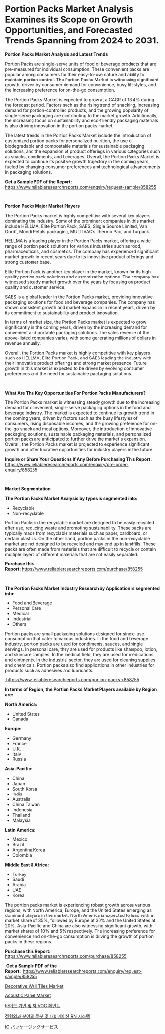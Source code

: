 <p><h1>Portion Packs Market Analysis Examines its Scope on Growth Opportunities, and Forecasted Trends Spanning from 2024 to 2031.</h1></p><p><strong>Portion Packs Market Analysis and Latest Trends</strong></p>
<p><p>Portion Packs are single-serve units of food or beverage products that are pre-measured for individual consumption. These convenient packs are popular among consumers for their easy-to-use nature and ability to maintain portion control. The Portion Packs Market is witnessing significant growth, driven by consumer demand for convenience, busy lifestyles, and the increasing preference for on-the-go consumption.</p><p>The Portion Packs Market is expected to grow at a CAGR of 13.4% during the forecast period. Factors such as the rising trend of snacking, increasing demand for portion-controlled products, and the growing popularity of single-serve packaging are contributing to the market growth. Additionally, the increasing focus on sustainability and eco-friendly packaging materials is also driving innovation in the portion packs market.</p><p>The latest trends in the Portion Packs Market include the introduction of customized portion packs for personalized nutrition, the use of biodegradable and compostable materials for sustainable packaging solutions, and the expansion of product offerings in various categories such as snacks, condiments, and beverages. Overall, the Portion Packs Market is expected to continue its positive growth trajectory in the coming years, fueled by changing consumer preferences and technological advancements in packaging solutions.</p></p>
<p><strong>Get a Sample PDF of the Report:&nbsp;</strong> <a href="https://www.reliableresearchreports.com/enquiry/request-sample/858255">https://www.reliableresearchreports.com/enquiry/request-sample/858255</a></p>
<p>&nbsp;</p>
<p><strong>Portion Packs Major Market Players</strong></p>
<p><p>The Portion Packs market is highly competitive with several key players dominating the industry. Some of the prominent companies in this market include HELLMA, Elite Portion Pack, SAES, Single Source Limited, Van Oordt, Mondi Petals packaging, MULTIVAC’s Thermo Pac, and Turpack.</p><p>HELLMA is a leading player in the Portion Packs market, offering a wide range of portion pack solutions for various industries such as food, pharmaceuticals, and cosmetics. The company has experienced significant market growth in recent years due to its innovative product offerings and strong customer base.</p><p>Elite Portion Pack is another key player in the market, known for its high-quality portion pack solutions and customization options. The company has witnessed steady market growth over the years by focusing on product quality and customer service.</p><p>SAES is a global leader in the Portion Packs market, providing innovative packaging solutions for food and beverage companies. The company has shown consistent growth and market expansion in recent years, driven by its commitment to sustainability and product innovation.</p><p>In terms of market size, the Portion Packs market is expected to grow significantly in the coming years, driven by the increasing demand for convenient and portable packaging solutions. The sales revenue of the above-listed companies varies, with some generating millions of dollars in revenue annually.</p><p>Overall, the Portion Packs market is highly competitive with key players such as HELLMA, Elite Portion Pack, and SAES leading the industry with their innovative product offerings and strong market presence. Future growth in this market is expected to be driven by evolving consumer preferences and the need for sustainable packaging solutions.</p></p>
<p>&nbsp;</p>
<p><strong>What Are The Key Opportunities For Portion Packs Manufacturers?</strong></p>
<p><p>The Portion Packs market is witnessing steady growth due to the increasing demand for convenient, single-serve packaging options in the food and beverage industry. The market is expected to continue its growth trend in the coming years, driven by factors such as the busy lifestyles of consumers, rising disposable incomes, and the growing preference for on-the-go snack and meal options. Moreover, the introduction of innovative packaging solutions, sustainable packaging materials, and personalized portion packs are anticipated to further drive the market's expansion. Overall, the Portion Packs market is projected to experience significant growth and offer lucrative opportunities for industry players in the future.</p></p>
<p><strong>Inquire or Share Your Questions If Any Before Purchasing This Report:</strong> <a href="https://www.reliableresearchreports.com/enquiry/pre-order-enquiry/858255">https://www.reliableresearchreports.com/enquiry/pre-order-enquiry/858255</a></p>
<p>&nbsp;</p>
<p><strong>Market Segmentation</strong></p>
<p><strong>The Portion Packs Market Analysis by types is segmented into:</strong></p>
<p><ul><li>Recyclable</li><li>Non-recyclable</li></ul></p>
<p><p>Portion Packs in the recyclable market are designed to be easily recycled after use, reducing waste and promoting sustainability. These packs are typically made from recyclable materials such as paper, cardboard, or certain plastics. On the other hand, portion packs in the non-recyclable market are not designed to be recycled and may end up in landfills. These packs are often made from materials that are difficult to recycle or contain multiple layers of different materials that are not easily separated.</p></p>
<p><strong>Purchase this Report:&nbsp;</strong><a href="https://www.reliableresearchreports.com/purchase/858255">https://www.reliableresearchreports.com/purchase/858255</a></p>
<p>&nbsp;</p>
<p><strong>The Portion Packs Market Industry Research by Application is segmented into:</strong></p>
<p><ul><li>Food and Beverage</li><li>Personal Care</li><li>Medical</li><li>Industrial</li><li>Others</li></ul></p>
<p><p>Portion packs are small packaging solutions designed for single-use consumption that cater to various industries. In the food and beverage industry, portion packs are used for condiments, sauces, and single servings. In personal care, they are used for products like shampoo, lotion, and skincare samples. In the medical field, they are used for medications and ointments. In the industrial sector, they are used for cleaning supplies and chemicals. Portion packs also find applications in other industries for products such as adhesives and lubricants.</p></p>
<p><a href="https://www.reliableresearchreports.com/portion-packs-r858255">&nbsp;https://www.reliableresearchreports.com/portion-packs-r858255</a></p>
<p><strong>In terms of Region, the Portion Packs Market Players available by Region are:</strong></p>
<p>
    <p> <strong> North America: </strong>
        <ul>
            <li>United States</li>
            <li>Canada</li>
        </ul>
        </p> 
    <p> <strong> Europe: </strong>
        <ul>
            <li>Germany</li>
            <li>France</li>
            <li>U.K.</li>
            <li>Italy</li>
            <li>Russia</li>
        </ul>
        </p> 
    <p> <strong> Asia-Pacific: </strong>
        <ul>
            <li>China</li>
            <li>Japan</li>
            <li>South Korea</li>
            <li>India</li>
            <li>Australia</li>
            <li>China Taiwan</li>
            <li>Indonesia</li>
            <li>Thailand</li>
            <li>Malaysia</li>
        </ul>
        </p> 
    <p> <strong> Latin America: </strong>
        <ul>
            <li>Mexico</li>
            <li>Brazil</li>
            <li>Argentina Korea</li>
            <li>Colombia</li>
        </ul>
        </p> 
    <p> <strong> Middle East & Africa: </strong>
        <ul>
            <li>Turkey</li>
            <li>Saudi</li>
            <li>Arabia</li>
            <li>UAE</li>
            <li>Korea</li>
        </ul>
    </p>
    </p>
<p><p>The portion packs market is experiencing robust growth across various regions, with North America, Europe, and the United States emerging as dominant players in the market. North America is expected to lead with a market share of 35%, followed by Europe at 30% and the United States at 20%. Asia-Pacific and China are also witnessing significant growth, with market shares of 10% and 5% respectively. The increasing preference for convenience and on-the-go consumption is driving the growth of portion packs in these regions.</p></p>
<p><strong>Purchase this Report: </strong><a href="https://www.reliableresearchreports.com/purchase/858255">https://www.reliableresearchreports.com/purchase/858255</a></p>
<p>&nbsp;<strong>Get a Sample PDF of the Report:&nbsp;&nbsp;</strong><a href="https://www.reliableresearchreports.com/enquiry/request-sample/858255">https://www.reliableresearchreports.com/enquiry/request-sample/858255</a></p>
<p><strong></strong></p>
<p><p><a href="https://github.com/madrenesphilippe/Market-Research-Report-List-1/blob/main/decorative-wall-tiles-market.md">Decorative Wall Tiles Market</a></p><p><a href="https://github.com/ernidarwin455/Market-Research-Report-List-1/blob/main/acoustic-panel-market.md">Acoustic Panel Market</a></p><p><a href="https://github.com/rsg307664904/Market-Research-Report-List-2/blob/main/2534059118351.md">바이오 기반 및 저 VOC 페인트</a></p><p><a href="https://medium.com/@sybleferry/%EB%A1%9C%EB%B4%87-%EB%B0%8F-%EB%82%B4%EB%B9%84%EA%B2%8C%EC%9D%B4%EC%85%98-rn-%EC%8B%9C%EC%8A%A4%ED%85%9C%EC%97%90-%EB%8C%80%ED%95%9C-%ED%86%B5%EC%B0%B0-%EC%A0%95%ED%98%95-%EC%99%B8%EA%B3%BC-%EC%88%98%EC%88%A0-%EC%82%B0%EC%97%85%EC%9D%98-%EC%8B%9C%EC%9E%A5-%EC%9E%AC%EB%AC%B4-%EC%83%81%ED%83%9C-%EC%8B%9C%EC%9E%A5-%EA%B7%9C%EB%AA%A8-%EB%B0%8F-2031%EB%85%84%EA%B9%8C%EC%A7%80%EC%9D%98-%EC%88%98%EC%9D%B5-%EB%B6%84%EC%84%9D-794e52b3ca3f">정형외과 분야의 로봇 및 내비게이션 RN 시스템</a></p><p><a href="https://medium.com/@vincemarvin1/ic%E3%83%91%E3%83%83%E3%82%B1%E3%83%BC%E3%82%B8%E3%83%B3%E3%82%B0%E3%82%B5%E3%83%BC%E3%83%93%E3%82%B9%E5%B8%82%E5%A0%B4%E3%81%AE%E3%82%B7%E3%82%A7%E3%82%A2%E3%81%A8%E6%96%B0%E3%81%97%E3%81%84%E3%83%88%E3%83%AC%E3%83%B3%E3%83%89%E5%88%86%E6%9E%90-%E3%81%9D%E3%81%AE%E3%82%BF%E3%82%A4%E3%83%97-%E3%82%A2%E3%83%97%E3%83%AA%E3%82%B1%E3%83%BC%E3%82%B7%E3%83%A7%E3%83%B3-%E3%82%A8%E3%83%B3%E3%83%89%E3%83%A6%E3%83%BC%E3%82%B9%E3%81%AB%E3%82%88%E3%82%8B%E4%BA%88%E6%B8%AC-%E6%9C%9F%E9%96%93%E3%81%AF2024%E5%B9%B4%E3%81%8B%E3%82%892031%E5%B9%B4%E3%81%BE%E3%81%A7-e74387a5e25a">IC パッケージングサービス</a></p></p>